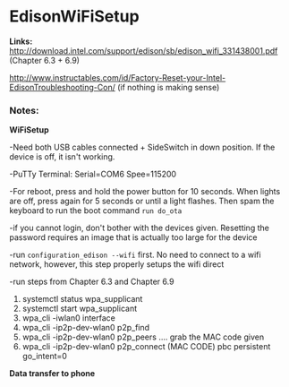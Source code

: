 # EdisonWiFiSetup #

**Links:** http://download.intel.com/support/edison/sb/edison_wifi_331438001.pdf (Chapter 6.3 + 6.9)

http://www.instructables.com/id/Factory-Reset-your-Intel-EdisonTroubleshooting-Con/ (if nothing is making sense)

### Notes: ###

**WiFiSetup**

-Need both USB cables connected + SideSwitch in down position. If the device is off, it isn't working.

-PuTTy Terminal: Serial=COM6 Spee=115200

-For reboot, press and hold the power button for 10 seconds. When lights are off, press again for 5 seconds or until a light flashes.
Then spam the keyboard to run the boot command `run do_ota`

-if you cannot login, don't bother with the devices given. Resetting the password requires an image that is actually too large for the device

-run `configuration_edison --wifi` first. No need to connect to a wifi network, however, this step properly setups the wifi direct

-run steps from Chapter 6.3 and Chapter 6.9
1. systemctl status wpa_supplicant
1. systemctl start wpa_supplicant
1. wpa_cli -iwlan0 interface
1. wpa_cli -ip2p-dev-wlan0 p2p_find
1. wpa_cli -ip2p-dev-wlan0 p2p_peers .... grab the MAC code given
1. wpa_cli -ip2p-dev-wlan0 p2p_connect (MAC CODE) pbc persistent go_intent=0

**Data transfer to phone**
